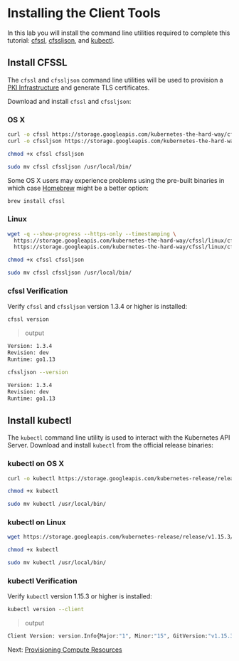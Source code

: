 # Installing the Client Tools

In this lab you will install the command line utilities required to complete this tutorial: [cfssl](https://github.com/cloudflare/cfssl), [cfssljson](https://github.com/cloudflare/cfssl), and [kubectl](https://kubernetes.io/docs/tasks/tools/install-kubectl).

## Install CFSSL

The `cfssl` and `cfssljson` command line utilities will be used to provision a [PKI Infrastructure](https://en.wikipedia.org/wiki/Public_key_infrastructure) and generate TLS certificates.

Download and install `cfssl` and `cfssljson`:

### OS X

```sh
curl -o cfssl https://storage.googleapis.com/kubernetes-the-hard-way/cfssl/darwin/cfssl
curl -o cfssljson https://storage.googleapis.com/kubernetes-the-hard-way/cfssl/darwin/cfssljson
```

```sh
chmod +x cfssl cfssljson
```

```sh
sudo mv cfssl cfssljson /usr/local/bin/
```

Some OS X users may experience problems using the pre-built binaries in which case [Homebrew](https://brew.sh) might be a better option:

```sh
brew install cfssl
```

### Linux

```sh
wget -q --show-progress --https-only --timestamping \
  https://storage.googleapis.com/kubernetes-the-hard-way/cfssl/linux/cfssl \
  https://storage.googleapis.com/kubernetes-the-hard-way/cfssl/linux/cfssljson
```

```sh
chmod +x cfssl cfssljson
```

```sh
sudo mv cfssl cfssljson /usr/local/bin/
```

### cfssl Verification

Verify `cfssl` and `cfssljson` version 1.3.4 or higher is installed:

```sh
cfssl version
```

> output

```sh
Version: 1.3.4
Revision: dev
Runtime: go1.13
```

```sh
cfssljson --version
```

```sh
Version: 1.3.4
Revision: dev
Runtime: go1.13
```

## Install kubectl

The `kubectl` command line utility is used to interact with the Kubernetes API Server. Download and install `kubectl` from the official release binaries:

### kubectl on OS X

```sh
curl -o kubectl https://storage.googleapis.com/kubernetes-release/release/v1.15.3/bin/darwin/amd64/kubectl
```

```sh
chmod +x kubectl
```

```sh
sudo mv kubectl /usr/local/bin/
```

### kubectl on Linux

```sh
wget https://storage.googleapis.com/kubernetes-release/release/v1.15.3/bin/linux/amd64/kubectl
```

```sh
chmod +x kubectl
```

```sh
sudo mv kubectl /usr/local/bin/
```

### kubectl Verification

Verify `kubectl` version 1.15.3 or higher is installed:

```sh
kubectl version --client
```

> output

```sh
Client Version: version.Info{Major:"1", Minor:"15", GitVersion:"v1.15.3", GitCommit:"2d3c76f9091b6bec110a5e63777c332469e0cba2", GitTreeState:"clean", BuildDate:"2019-08-19T11:13:54Z", GoVersion:"go1.12.9", Compiler:"gc", Platform:"linux/amd64"}
```

Next: [Provisioning Compute Resources](03-compute-resources.md)

